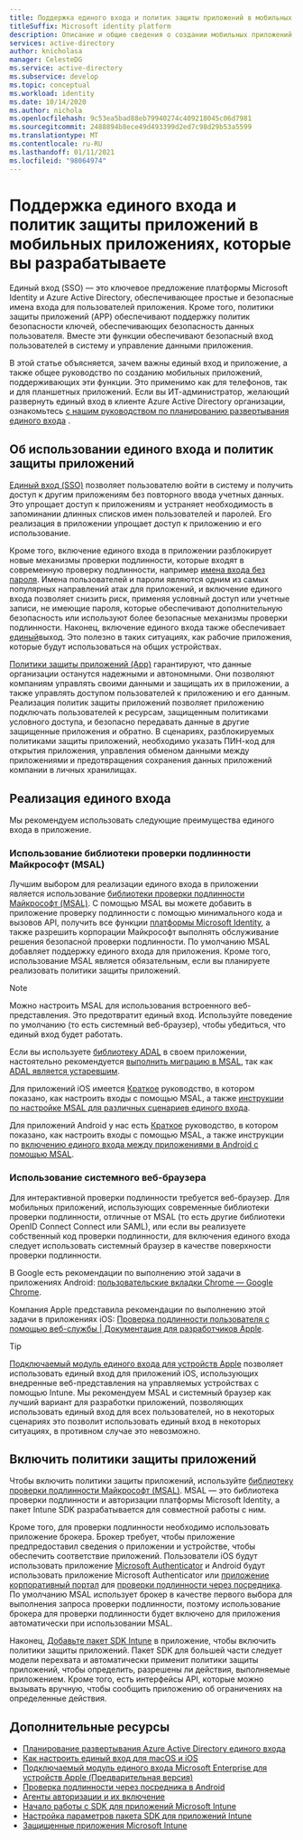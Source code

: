 ```yaml
---
title: Поддержка единого входа и политик защиты приложений в мобильных приложениях, которые вы разрабатываете | Службы
titleSuffix: Microsoft identity platform
description: Описание и общие сведения о создании мобильных приложений, поддерживающих единый вход и политики защиты приложений с помощью платформы удостоверений Майкрософт и интеграции с Azure Active Directory.
services: active-directory
author: knicholasa
manager: CelesteDG
ms.service: active-directory
ms.subservice: develop
ms.topic: conceptual
ms.workload: identity
ms.date: 10/14/2020
ms.author: nichola
ms.openlocfilehash: 9c53ea5bad88eb79940274c409218045c06d7981
ms.sourcegitcommit: 2488894b8ece49d493399d2ed7c98d29b53a5599
ms.translationtype: MT
ms.contentlocale: ru-RU
ms.lasthandoff: 01/11/2021
ms.locfileid: "98064974"
---
```

# <a name="support-single-sign-on-and-app-protection-policies-in-mobile-apps-you-develop"></a>Поддержка единого входа и политик защиты приложений в мобильных приложениях, которые вы разрабатываете

Единый вход (SSO) — это ключевое предложение платформы Microsoft Identity и Azure Active Directory, обеспечивающее простые и безопасные имена входа для пользователей приложения. Кроме того, политики защиты приложений (APP) обеспечивают поддержку политик безопасности ключей, обеспечивающих безопасность данных пользователя. Вместе эти функции обеспечивают безопасный вход пользователей в систему и управление данными приложения.

В этой статье объясняется, зачем важны единый вход и приложение, а также общее руководство по созданию мобильных приложений, поддерживающих эти функции. Это применимо как для телефонов, так и для планшетных приложений. Если вы ИТ-администратор, желающий развернуть единый вход в клиенте Azure Active Directory организации, ознакомьтесь [с нашим руководством по планированию развертывания единого входа](../manage-apps/plan-sso-deployment.md) .

## <a name="about-single-sign-on-and-app-protection-policies"></a>Об использовании единого входа и политик защиты приложений

[Единый вход (SSO)](../manage-apps/plan-sso-deployment.md) позволяет пользователю войти в систему и получить доступ к другим приложениям без повторного ввода учетных данных. Это упрощает доступ к приложениям и устраняет необходимость в запоминании длинных списков имен пользователей и паролей. Его реализация в приложении упрощает доступ к приложению и его использование.

Кроме того, включение единого входа в приложении разблокирует новые механизмы проверки подлинности, которые входят в современную проверку подлинности, например [имена входа без пароля](../authentication/concept-authentication-passwordless.md). Имена пользователей и пароли являются одним из самых популярных направлений атак для приложений, и включение единого входа позволяет снизить риск, применяя условный доступ или учетные записи, не имеющие пароля, которые обеспечивают дополнительную безопасность или используют более безопасные механизмы проверки подлинности. Наконец, включение единого входа также обеспечивает [единый](v2-protocols-oidc.md#single-sign-out)выход. Это полезно в таких ситуациях, как рабочие приложения, которые будут использоваться на общих устройствах.

[Политики защиты приложений (App)](/mem/intune/apps/app-protection-policy) гарантируют, что данные организации останутся надежными и автономными. Они позволяют компаниям управлять своими данными и защищать их в приложении, а также управлять доступом пользователей к приложению и его данным. Реализация политик защиты приложений позволяет приложению подключать пользователей к ресурсам, защищенным политиками условного доступа, и безопасно передавать данные в другие защищенные приложения и обратно. В сценариях, разблокируемых политиками защиты приложений, необходимо указать ПИН-код для открытия приложения, управления обменом данными между приложениями и предотвращения сохранения данных приложений компании в личных хранилищах.

## <a name="implementing-single-sign-on"></a>Реализация единого входа

Мы рекомендуем использовать следующие преимущества единого входа в приложение.

### <a name="use-the-microsoft-authentication-library-msal"></a>Использование библиотеки проверки подлинности Майкрософт (MSAL)

Лучшим выбором для реализации единого входа в приложении является использование [библиотеки проверки подлинности Майкрософт (MSAL)](msal-overview.md). С помощью MSAL вы можете добавить в приложение проверку подлинности с помощью минимального кода и вызовов API, получить все функции [платформы Microsoft Identity](./index.yml), а также разрешить корпорации Майкрософт выполнять обслуживание решения безопасной проверки подлинности. По умолчанию MSAL добавляет поддержку единого входа для приложения. Кроме того, использование MSAL является обязательным, если вы планируете реализовать политики защиты приложений.

> [!NOTE]
> Можно настроить MSAL для использования встроенного веб-представления. Это предотвратит единый вход. Используйте поведение по умолчанию (то есть системный веб-браузер), чтобы убедиться, что единый вход будет работать.

Если вы используете [библиотеку ADAL](../azuread-dev/active-directory-authentication-libraries.md) в своем приложении, настоятельно рекомендуется [выполнить миграцию в MSAL](msal-migration.md), так как [ADAL является устаревшим](https://techcommunity.microsoft.com/t5/azure-active-directory-identity/update-your-applications-to-use-microsoft-authentication-library/ba-p/1257363).

Для приложений iOS имеется [Краткое](quickstart-v2-ios.md) руководство, в котором показано, как настроить входы с помощью MSAL, а также [инструкции по настройке MSAL для различных сценариев единого входа](single-sign-on-macos-ios.md).

Для приложений Android у нас есть [Краткое](quickstart-v2-android.md) руководство, в котором показано, как настроить входы с помощью MSAL, а также инструкции по [включению единого входа между приложениями в Android с помощью MSAL](msal-android-single-sign-on.md).

### <a name="use-the-system-web-browser"></a>Использование системного веб-браузера

Для интерактивной проверки подлинности требуется веб-браузер. Для мобильных приложений, использующих современные библиотеки проверки подлинности, отличные от MSAL (то есть другие библиотеки OpenID Connect Connect или SAML), или если вы реализуете собственный код проверки подлинности, для включения единого входа следует использовать системный браузер в качестве поверхности проверки подлинности.

В Google есть рекомендации по выполнению этой задачи в приложениях Android: [пользовательские вкладки Chrome — Google Chrome](https://developer.chrome.com/multidevice/android/customtabs).

Компания Apple представила рекомендации по выполнению этой задачи в приложениях iOS: [Проверка подлинности пользователя с помощью веб-службы | Документация для разработчиков Apple](https://developer.apple.com/documentation/authenticationservices/authenticating_a_user_through_a_web_service).

> [!TIP]
> [Подключаемый модуль единого входа для устройств Apple](apple-sso-plugin.md) позволяет использовать единый вход для приложений iOS, использующих внедренные веб-представления на управляемых устройствах с помощью Intune. Мы рекомендуем MSAL и системный браузер как лучший вариант для разработки приложений, позволяющих использовать единый вход для всех пользователей, но в некоторых сценариях это позволит использовать единый вход в некоторых ситуациях, в противном случае это невозможно.

## <a name="enable-app-protection-policies"></a>Включить политики защиты приложений

Чтобы включить политики защиты приложений, используйте [библиотеку проверки подлинности Майкрософт (MSAL)](msal-overview.md). MSAL — это библиотека проверки подлинности и авторизации платформы Microsoft Identity, а пакет Intune SDK разрабатывается для совместной работы с ним.

Кроме того, для проверки подлинности необходимо использовать приложение брокера. Брокер требует, чтобы приложение предпредоставил сведения о приложении и устройстве, чтобы обеспечить соответствие приложений. Пользователи iOS будут использовать приложение [Microsoft Authenticator](../user-help/user-help-auth-app-sign-in.md) и Android будут использовать приложение Microsoft Authenticator или [приложение корпоративный портал](https://play.google.com/store/apps/details?id=com.microsoft.windowsintune.companyportal) для [проверки подлинности через посредника](./msal-android-single-sign-on.md). По умолчанию MSAL использует брокер в качестве первого выбора для выполнения запроса проверки подлинности, поэтому использование брокера для проверки подлинности будет включено для приложения автоматически при использовании MSAL.

Наконец, [Добавьте пакет SDK Intune](/mem/intune/developer/app-sdk-get-started) в приложение, чтобы включить политики защиты приложений. Пакет SDK для большей части следует модели перехвата и автоматически применит политики защиты приложений, чтобы определить, разрешены ли действия, выполняемые приложением. Кроме того, есть интерфейсы API, которые можно вызывать вручную, чтобы сообщить приложению об ограничениях на определенные действия.

## <a name="additional-resources"></a>Дополнительные ресурсы

- [Планирование развертывания Azure Active Directory единого входа](../manage-apps/plan-sso-deployment.md)
- [Как настроить единый вход для macOS и iOS](single-sign-on-macos-ios.md)
- [Подключаемый модуль единого входа Microsoft Enterprise для устройств Apple (Предварительная версия)](apple-sso-plugin.md)
- [Проверка подлинности через посредника в Android](./msal-android-single-sign-on.md)
- [Агенты авторизации и их включение](./msal-android-single-sign-on.md)
- [Начало работы с SDK для приложений Microsoft Intune](/mem/intune/developer/app-sdk-get-started)
- [Настройка параметров пакета SDK для приложений Intune](/mem/intune/developer/app-sdk-ios#configure-settings-for-the-intune-app-sdk)
- [Защищенные приложения Microsoft Intune](/mem/intune/apps/apps-supported-intune-apps)